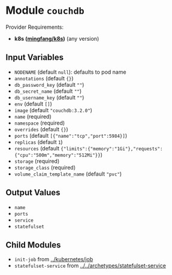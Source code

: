 
# Module `couchdb`

Provider Requirements:
* **k8s ([mingfang/k8s](https://registry.terraform.io/providers/mingfang/k8s/latest))** (any version)

## Input Variables
* `NODENAME` (default `null`): defaults to pod name
* `annotations` (default `{}`)
* `db_password_key` (default `""`)
* `db_secret_name` (default `""`)
* `db_username_key` (default `""`)
* `env` (default `[]`)
* `image` (default `"couchdb:3.2.0"`)
* `name` (required)
* `namespace` (required)
* `overrides` (default `{}`)
* `ports` (default `[{"name":"tcp","port":5984}]`)
* `replicas` (default `1`)
* `resources` (default `{"limits":{"memory":"1Gi"},"requests":{"cpu":"500m","memory":"512Mi"}}`)
* `storage` (required)
* `storage_class` (required)
* `volume_claim_template_name` (default `"pvc"`)

## Output Values
* `name`
* `ports`
* `service`
* `statefulset`

## Child Modules
* `init-job` from [../kubernetes/job](../kubernetes/job)
* `statefulset-service` from [../../archetypes/statefulset-service](../../archetypes/statefulset-service)

